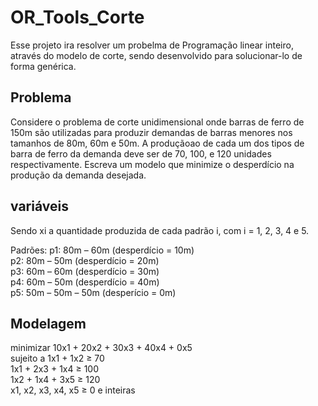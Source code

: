 # OR_Tools_Corte

Esse projeto ira resolver um probelma de Programação linear inteiro,
através do modelo de corte, sendo desenvolvido para solucionar-lo de forma genérica.

## Problema
Considere o problema de corte unidimensional onde barras de ferro de 150m
são utilizadas para produzir demandas de barras menores nos tamanhos de
80m, 60m e 50m. A produçãoao de cada um dos tipos de barra de ferro da
demanda deve ser de 70, 100, e 120 unidades respectivamente. Escreva um
modelo que minimize o desperdício na produção da demanda desejada.

## variáveis

Sendo xi a quantidade produzida de cada padrão i, com i = 1, 2, 3, 4 e 5.

Padrões:
p1: 80m – 60m (desperdício = 10m)</br>
p2: 80m – 50m (desperdício = 20m)</br>
p3: 60m – 60m (desperdício = 30m)</br>
p4: 60m – 50m (desperdício = 40m)</br>
p5: 50m – 50m – 50m (desperício = 0m)</br>

## Modelagem

minimizar 10x1 + 20x2 + 30x3 + 40x4 + 0x5</br>
sujeito a 1x1 + 1x2 ≥ 70</br>
1x1 + 2x3 + 1x4 ≥ 100</br>
1x2 + 1x4 + 3x5 ≥ 120</br>
x1, x2, x3, x4, x5 ≥ 0 e inteiras</br>
